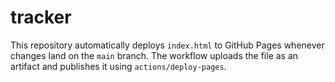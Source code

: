 # tracker

This repository automatically deploys `index.html` to GitHub Pages whenever changes land on the `main` branch. The workflow uploads the file as an artifact and publishes it using `actions/deploy-pages`.
